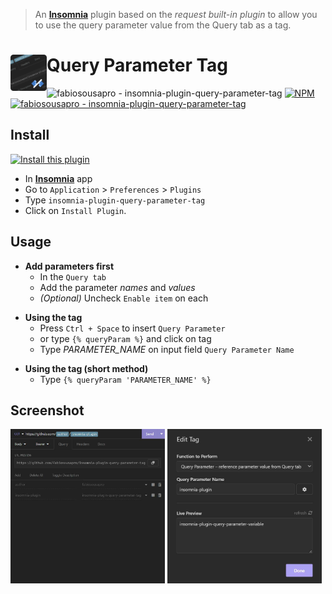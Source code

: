 > An **[Insomnia]** plugin based on the *request built-in plugin* to allow you to use the query parameter value from the Query tab as a tag.

# <img src="./icon.png" align="left" width="58" /> Query Parameter Tag

<!-- FIXME show NPM Badge when plugin url is available -->
![fabiosousapro - insomnia-plugin-query-parameter-tag](https://img.shields.io/static/v1?label=insomnia&message=plugin&color=4a01c6)
[![NPM](https://img.shields.io/npm/v/insomnia-plugin-query-parameter-tag.svg)](https://www.npmjs.com/package/insomnia-plugin-query-parameter-tag)
[![fabiosousapro - insomnia-plugin-query-parameter-tag](https://img.shields.io/static/v1?label=fabiosousapro&message=insomnia-plugin-query-parameter-tag&color=blue&logo=github)](https://github.com/fabiosousapro/insomnia-plugin-query-parameter-tag "Go to GitHub repo")

<!-- FIXME show Github Start Badge when repository public is available -->
<!-- ![GitHub Repo stars](https://img.shields.io/github/stars/fabiosousapro/insomnia-plugin-query-parameter-tag?style=social) -->

<!-- FIXME show Install methods when plugin url is available -->
## Install

[![Install this plugin](https://img.shields.io/badge/Insomnia_Plugin-Install-4a01c6?style=for-the-badge)](insomnia://plugins/install?name=insomnia-plugin-query-parameter-tag) 

+ In **[Insomnia]** app
+ Go to `Application` > `Preferences` > `Plugins`
+ Type `insomnia-plugin-query-parameter-tag`
+ Click on `Install Plugin`. 

## Usage
+ **Add parameters first**
    - In the `Query tab`
    - Add the parameter *names* and *values*
    - *\(Optional)* Uncheck `Enable item` on each
> 
+ **Using the tag**
    - Press `Ctrl + Space` to insert `Query Parameter`
    - or type `{% queryParam %}` and click on tag
    - Type *PARAMETER_NAME* on input field `Query Parameter Name`
> 
+ **Using the tag (short method)**
    - Type `{% queryParam 'PARAMETER_NAME' %}`

## Screenshot

[<img src="./screenshot_01.jpeg" alt="Screenshot 01" width="49%" />](https://raw.githubusercontent.com/fabiosousapro/insomnia-plugin-query-parameter-tag/master/screenshot_01.jpeg)
[<img src="./screenshot_02.jpeg" alt="Screenshot 02" width="49%" />](https://raw.githubusercontent.com/fabiosousapro/insomnia-plugin-query-parameter-tag/master/screenshot_02.jpeg)

[Insomnia]: https://insomnia.rest